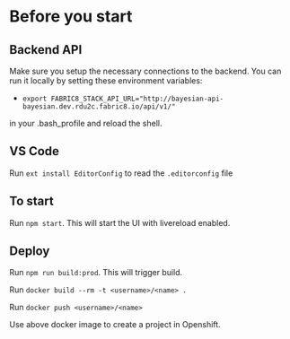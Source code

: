 Before you start
=================

Backend API
-----------

Make sure you setup the necessary connections to the backend. You can run it locally by setting these environment variables:

* `export FABRIC8_STACK_API_URL="http://bayesian-api-bayesian.dev.rdu2c.fabric8.io/api/v1/"`

in your .bash_profile and reload the shell.

VS Code
-------

Run `ext install EditorConfig` to read the `.editorconfig` file

To start
---------

Run `npm start`. This will start the UI with livereload enabled.


Deploy
---------

Run `npm run build:prod`. This will trigger build.

Run `docker build --rm -t <username>/<name> .`

Run `docker push <username>/<name>`

Use above docker image to create a project in Openshift.
